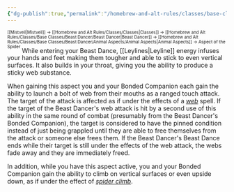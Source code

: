 ```yaml
---
{"dg-publish":true,"permalink":"/homebrew-and-alt-rules/classes/base-classes/beast-dancer/animal-aspects/aspect-of-the-spider/"}
---
```


<sup><sup>[[Mistveil\|Mistveil]] → [[Homebrew and Alt Rules/Classes/Classes\|Classes]] → [[Homebrew and Alt Rules/Classes/Base Classes/Beast Dancer/Beast Dancer\|Beast Dancer]] → [[Homebrew and Alt Rules/Classes/Base Classes/Beast Dancer/Animal Aspects/Animal Aspects\|Animal Aspects]] → Aspect of the Spider</sup></sup>
While entering your Beast Dance, [[Leylines\|Leyline]] energy infuses your hands and feet making them tougher and able to stick to even vertical surfaces. It also builds in your throat, giving you the ability to produce a sticky web substance.

When gaining this aspect you and your Bonded Companion each gain the ability to launch a bolt of web from their mouths as a ranged touch attack. The target of the attack is affected as if under the effects of a *[web](https://www.d20pfsrd.com/magic/all-spells/w/web/)* spell. If the target of the Beast Dancer's web attack is hit by a second use of this ability in the same round of combat (presumably from the Beast Dancer's Bonded Companion), the target is considered to have the pinned condition instead of just being grappled until they are able to free themselves from the attack or someone else frees them. If the Beast Dancer's Beast Dance ends while their target is still under the effects of the web attack, the webs fade away and they are immediately freed.

In addition, while you have this aspect active, you and your Bonded Companion gain the ability to climb on vertical surfaces or even upside down, as if under the effect of *[spider climb](https://www.d20pfsrd.com/magic/all-spells/s/spider-climb/)*. 